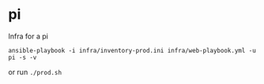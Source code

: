 # pi

Infra for a pi

```
ansible-playbook -i infra/inventory-prod.ini infra/web-playbook.yml -u pi -s -v
```

or run ```./prod.sh```
